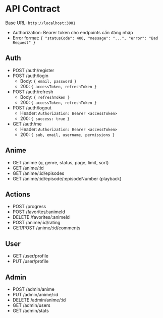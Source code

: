 # API Contract

Base URL: `http://localhost:3001`

- Authorization: Bearer token cho endpoints cần đăng nhập
- Error format: `{ "statusCode": 400, "message": "...", "error": "Bad Request" }`

## Auth
- POST /auth/register
- POST /auth/login
  - Body: `{ email, password }`
  - 200: `{ accessToken, refreshToken }`
- POST /auth/refresh
  - Body: `{ refreshToken }`
  - 200: `{ accessToken, refreshToken }`
- POST /auth/logout
  - Header: `Authorization: Bearer <accessToken>`
  - 200: `{ success: true }`
- GET /auth/me
  - Header: `Authorization: Bearer <accessToken>`
  - 200: `{ sub, email, username, permissions }`

## Anime
- GET /anime (q, genre, status, page, limit, sort)
- GET /anime/:id
- GET /anime/:id/episodes
- GET /anime/:id/episode/:episodeNumber (playback)

## Actions
- POST /progress
- POST /favorites/:animeId
- DELETE /favorites/:animeId
- POST /anime/:id/rating
- GET/POST /anime/:id/comments

## User
- GET /user/profile
- PUT /user/profile

## Admin
- POST /admin/anime
- PUT /admin/anime/:id
- DELETE /admin/anime/:id
- GET /admin/users
- GET /admin/stats
